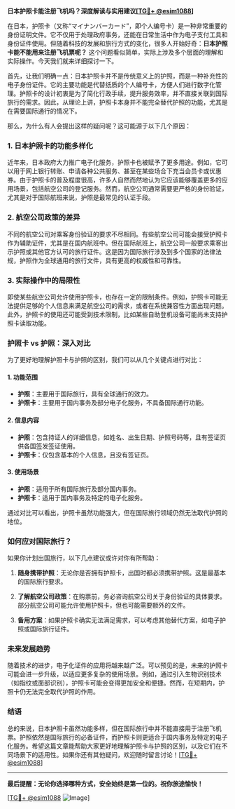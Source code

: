 **日本护照卡能注册飞机吗？深度解读与实用建议[[TG💪+ @esim1088](https://t.me/s/esim1088)]**

在日本，护照卡（又称“マイナンバーカード”，即个人编号卡）是一种非常重要的身份证明文件。它不仅用于处理政府事务，还能在日常生活中作为电子支付工具和身份证件使用。但随着科技的发展和旅行方式的变化，很多人开始好奇：**日本护照卡能不能用来注册飞机票呢？** 这个问题看似简单，实际上涉及多个层面的理解和实际操作。今天我们就来详细探讨一下。

首先，让我们明确一点：日本护照卡并不是传统意义上的护照，而是一种补充性的电子身份证件。它的主要功能是代替纸质的个人编号卡，方便人们进行数字化管理。护照卡的设计初衷是为了简化行政手续，提升服务效率，并不直接关联到国际旅行的需求。因此，从理论上讲，护照卡本身并不能完全替代护照的功能，尤其是在需要国际通行的情况下。

那么，为什么有人会提出这样的疑问呢？这可能源于以下几个原因：

### **1. 日本护照卡的功能多样化**
近年来，日本政府大力推广电子化服务，护照卡也被赋予了更多用途。例如，它可以用于网上银行转账、申请各种公共服务、甚至在某些场合下充当会员卡或优惠券。由于护照卡的普及程度很高，许多人自然而然地认为它应该能够覆盖更多的应用场景，包括航空公司的登记服务。然而，航空公司通常需要更严格的身份验证，尤其是对于国际航班来说，护照是最常见的认证手段。

### **2. 航空公司政策的差异**
不同的航空公司对乘客身份验证的要求不尽相同。有些航空公司可能会接受护照卡作为辅助证件，尤其是在国内航班中。但在国际航班上，航空公司一般要求乘客出示护照或其他官方认可的旅行证件。这是因为国际旅行涉及到多个国家的法律法规，护照作为全球通用的旅行文件，具有更高的权威性和可靠性。

### **3. 实际操作中的局限性**
即使某些航空公司允许使用护照卡，也存在一定的限制条件。例如，护照卡可能无法提供足够的个人信息来满足航空公司的需求，或者在系统兼容性方面出现问题。此外，护照卡的使用还可能受到技术限制，比如某些自助登机设备可能尚未支持护照卡读取功能。

### **护照卡 vs 护照：深入对比**
为了更好地理解护照卡与护照的区别，我们可以从几个关键点进行对比：

#### **1. 功能范围**
- **护照**：主要用于国际旅行，具有全球通行的效力。
- **护照卡**：主要用于国内事务及部分电子化服务，不具备国际通行功能。

#### **2. 信息内容**
- **护照**：包含持证人的详细信息，如姓名、出生日期、护照号码等，且有签证页供各国签发签证使用。
- **护照卡**：仅包含基本的个人信息，且没有签证页。

#### **3. 使用场景**
- **护照**：适用于所有国际旅行及部分国内事务。
- **护照卡**：适用于国内事务及特定的电子化服务。

通过对比可以看出，护照卡虽然功能强大，但在国际旅行领域仍然无法取代护照的地位。

### **如何应对国际旅行？**
如果你计划出国旅行，以下几点建议或许对你有所帮助：

1. **随身携带护照**：无论你是否拥有护照卡，出国时都必须携带护照。这是最基本的国际旅行要求。
   
2. **了解航空公司政策**：在购票前，务必咨询航空公司关于身份验证的具体要求。部分航空公司可能允许使用护照卡，但也可能需要额外的文件。

3. **备用方案**：如果护照卡确实无法满足需求，可以考虑其他替代方案，如电子护照或国际旅行证件。

### **未来发展趋势**
随着技术的进步，电子化证件的应用将越来越广泛。可以预见的是，未来的护照卡可能会进一步升级，以适应更多复杂的使用场景。例如，通过引入生物识别技术（如指纹或面部识别），护照卡可能会变得更加安全和便捷。然而，在短期内，护照卡仍无法完全取代护照的作用。

### **结语**
总的来说，日本护照卡虽然功能多样，但在国际旅行中并不能直接用于注册飞机票。护照依然是国际旅行的必备证件，而护照卡则更适合于国内事务及特定的电子化服务。希望这篇文章能帮助大家更好地理解护照卡与护照的区别，以及它们在不同场景下的适用性。如果你还有其他疑问，欢迎随时留言讨论！[[TG💪+ @esim1088](https://t.me/s/esim1088)]

---

**最后提醒：无论你选择哪种方式，安全始终是第一位的。祝你旅途愉快！**

[[TG💪+ @esim1088](https://t.me/s/esim1088) ![Image](https://i.postimg.cc/4NQfJmqS/Snipaste-2025-05-13-00-14-12.png)]
